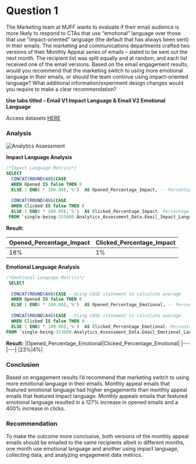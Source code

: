 # Question 1

The Marketing team at MJFF wants to evaluate if their email audience is more likely to respond to CTAs
that use “emotional” language over those that use “impact-oriented” language (the default that has
always been sent) in their emails. The marketing and communications departments crafted two versions
of their Monthly Appeal series of emails – slated to be sent out the next month. The recipient list was
split equally and at random, and each list received one of the email versions.
Based on the email engagement results, would you recommend that the marketing switch to using more
emotional language in their emails, or should the team continue using impact-oriented language? What
additional information/experiment design changes would you require to make a clear recommendation?

**Use tabs titled – Email V1 Impact Language & Email V2 Emotional Language**

Access datasets [HERE](https://docs.google.com/spreadsheets/d/1dGFzsvhVzTSr971M5tdpPUhRXZGFhPOLe59FRomsr3w/edit?usp=sharing)

### Analysis


![Analytics Assessment](https://user-images.githubusercontent.com/112409778/219525577-e18b4653-5add-47c6-94d4-d8013d31d5e6.png)

**Impact Language Analysis** 

~~~ SQL
/*Impact Language Metrics*/
SELECT 
  CONCAT(ROUND(AVG(CASE 
  WHEN Opened IS false THEN 0
  ELSE 1 END) * 100.00),'%')  AS Opened_Percentage_Impact, -- Percentage of emails opened impact language
  
  CONCAT(ROUND(AVG(CASE 
  WHEN Clicked IS false THEN 0
  ELSE 1 END) * 100.00),'%')  AS Clicked_Percentage_Impact--Percentage of email clicks impact language
 FROM `single-being-353600.Analytics_Assessment_Data.Email_Impact_Langauge` ;
~~~
**Result:**

|Opened_Percentage_Impact|Clicked_Percentage_Impact|
|---|---|
|18%|1%|

**Emotional Language Analysis**

~~~ SQL
/*Emotional Language Metrics*/
 SELECT 
  
  CONCAT(ROUND(AVG(CASE --Using CASE statement to calculate average 
  WHEN Opened IS false THEN 0
  ELSE 1 END) * 100.00),'%')  AS Opened_Percentage_Emotional, -- Percentage of emails opened emotional language
  
  CONCAT(ROUND(AVG(CASE --Using CASE statement to calculate average 
  WHEN Clicked IS false THEN 0
  ELSE 1 END) * 100.00),'%')  AS Clicked_Percentage_Emotional--Percentage of email clicks emotional language
FROM `single-being-353600.Analytics_Assessment_Data.Email_Emotional_Language` ;
~~~
**Result:**
|Opened_Percentage_Emotional|Clicked_Percentage_Emotional|
|---|---|
|23%|4%|

### Conclusion
Based on engagement results I’d recommend that marketing switch to using more emotional language in their emails. Monthly appeal emails that featured emotional language had higher engagements than monthly appeal emails that featured impact language. Monthly appeals emails that featured emotional language resulted in a 127% increase in opened emails and a 400% increase in clicks.

### Recommendation
To make the outcome more conclusive, both versions of the monthly appeal emails should be emailed to the same recipients albeit in different months, one month use emotional language and another using impact language, collecting data, and analyzing engagement data metrics.
